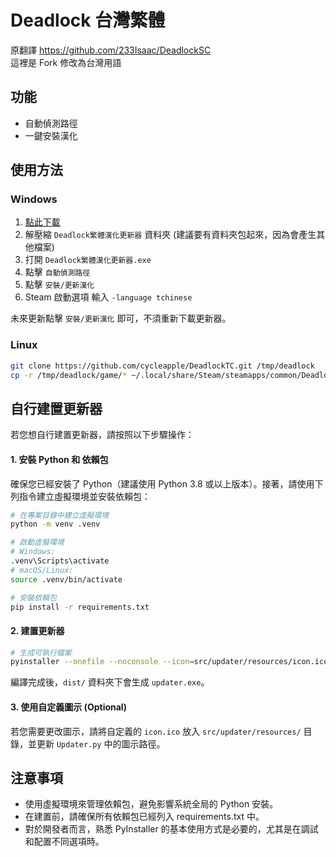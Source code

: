 # Deadlock 台灣繁體

原翻譯 https://github.com/233Isaac/DeadlockSC  
這裡是 Fork 修改為台灣用語

## 功能

- 自動偵測路徑
- 一鍵安裝漢化

## 使用方法

### Windows
1. [點此下載](https://github.com/cycleapple/DeadlockTC/releases/download/v1.5.0/Deadlock.v1.5.0.zip)
2. 解壓縮 `Deadlock繁體漢化更新器` 資料夾 (建議要有資料夾包起來，因為會產生其他檔案)
3. 打開 `Deadlock繁體漢化更新器.exe`
4. 點擊 `自動偵測路徑`
5. 點擊 `安裝/更新漢化`
6. Steam 啟動選項 輸入 `-language tchinese`

未來更新點擊 `安裝/更新漢化` 即可，不須重新下載更新器。

### Linux
```sh
git clone https://github.com/cycleapple/DeadlockTC.git /tmp/deadlock
cp -r /tmp/deadlock/game/* ~/.local/share/Steam/steamapps/common/Deadlock/game
```

## 自行建置更新器

若您想自行建置更新器，請按照以下步驟操作：

#### 1. 安裝 Python 和 依賴包

確保您已經安裝了 Python（建議使用 Python 3.8 或以上版本）。接著，請使用下列指令建立虛擬環境並安裝依賴包：

```bash
# 在專案目錄中建立虛擬環境
python -m venv .venv

# 啟動虛擬環境
# Windows:
.venv\Scripts\activate
# macOS/Linux:
source .venv/bin/activate

# 安裝依賴包
pip install -r requirements.txt
```

#### 2. 建置更新器
```bash
# 生成可執行檔案
pyinstaller --onefile --noconsole --icon=src/updater/resources/icon.ico Updater.spec
```
編譯完成後，`dist/` 資料夾下會生成 `updater.exe`。

#### 3. 使用自定義圖示 (Optional)
若您需要更改圖示，請將自定義的 `icon.ico` 放入 `src/updater/resources/` 目錄，並更新 `Updater.py` 中的圖示路徑。

## 注意事項

- 使用虛擬環境來管理依賴包，避免影響系統全局的 Python 安裝。
- 在建置前，請確保所有依賴包已經列入 requirements.txt 中。
- 對於開發者而言，熟悉 PyInstaller 的基本使用方式是必要的，尤其是在調試和配置不同選項時。
